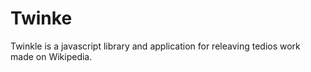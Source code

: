 # Twinke

Twinkle is a javascript library and application for releaving tedios work made on Wikipedia.
